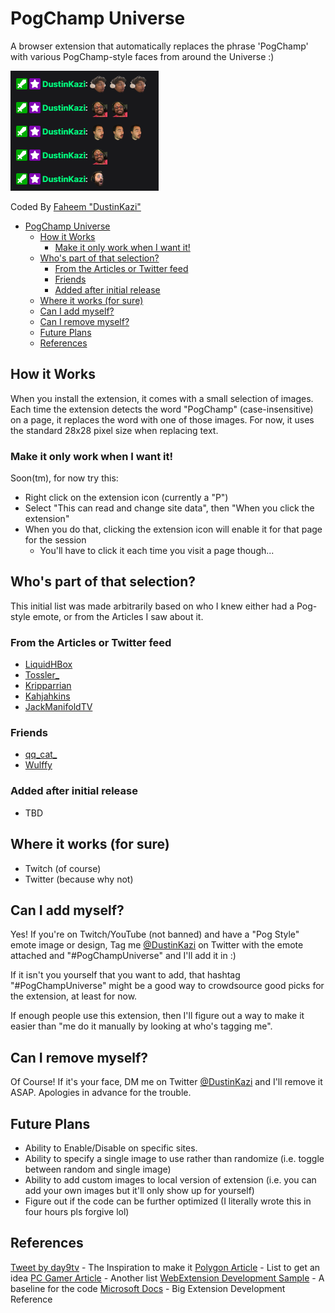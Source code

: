 # PogChamp Universe

A browser extension that automatically replaces the phrase 'PogChamp' with various PogChamp-style faces from around the Universe :)

![Sample](sample.png)

Coded By [Faheem "DustinKazi"](https://lksg.me/u/fdquazi)

- [PogChamp Universe](#pogchamp-universe)
  - [How it Works](#how-it-works)
    - [Make it only work when I want it!](#make-it-only-work-when-i-want-it)
  - [Who's part of that selection?](#whos-part-of-that-selection)
    - [From the Articles or Twitter feed](#from-the-articles-or-twitter-feed)
    - [Friends](#friends)
    - [Added after initial release](#added-after-initial-release)
  - [Where it works (for sure)](#where-it-works-for-sure)
  - [Can I add myself?](#can-i-add-myself)
  - [Can I remove myself?](#can-i-remove-myself)
  - [Future Plans](#future-plans)
  - [References](#references)

## How it Works

When you install the extension, it comes with a small selection of images. Each time the extension detects the word "PogChamp" (case-insensitive) on a page, it replaces the word with one of those images. For now, it uses the standard 28x28 pixel size when replacing text.

### Make it only work when I want it!

Soon(tm), for now try this:

- Right click on the extension icon (currently a "P")
- Select "This can read and change site data", then "When you click the extension"
- When you do that, clicking the extension icon will enable it for that page for the session
  - You'll have to click it each time you visit a page though...

## Who's part of that selection?

This initial list was made arbitrarily based on who I knew either had a Pog-style emote, or from the Articles I saw about it.

### From the Articles or Twitter feed

- [LiquidHBox](https://twitter.com/LiquidHBox)
- [Tossler_](https://twitter.com/Tossler_)
- [Kripparrian](https://twitter.com/Kripparrian/status/1347008431341907968/photo/1)
- [Kahjahkins](https://twitter.com/Kahjahkins)
- [JackManifoldTV](https://twitter.com/JackManifoldTV)

### Friends

- [qq_cat_](https://twitch.tv/qq_cat_)
- [Wulffy](https://twitter.com/Wulffy281)

### Added after initial release

- TBD

## Where it works (for sure)

- Twitch (of course)
- Twitter (because why not)

## Can I add myself?

Yes! If you're on Twitch/YouTube (not banned) and have a "Pog Style" emote image or design, Tag me [@DustinKazi](https://twitter.com/DustinKazi) on Twitter with the emote attached and "#PogChampUniverse" and I'll add it in :)

If it isn't you yourself that you want to add, that hashtag "#PogChampUniverse" might be a good way to crowdsource good picks for the extension, at least for now.

If enough people use this extension, then I'll figure out a way to make it easier than "me do it manually by looking at who's tagging me".

## Can I remove myself?

Of Course! If it's your face, DM me on Twitter [@DustinKazi](https://twitter.com/DustinKazi) and I'll remove it ASAP. Apologies in advance for the trouble.

## Future Plans

- Ability to Enable/Disable on specific sites.
- Ability to specify a single image to use rather than randomize (i.e. toggle between random and single image)
- Ability to add custom images to local version of extension (i.e. you can add your own images but it'll only show up for yourself)
- Figure out if the code can be further optimized (I literally wrote this in four hours pls forgive lol)

## References

[Tweet by day9tv](https://twitter.com/day9tv/status/1347021857359163393) - The Inspiration to make it
[Polygon Article](https://www.polygon.com/2021/1/7/22218603/twitch-pogchamp-emote-replacement-design-ideas) - List to get an idea
[PC Gamer Article](https://www.pcgamer.com/what-should-replace-the-pogchamp-emote-on-twitch) - Another list
[WebExtension Development Sample](https://github.com/mdn/webextensions-examples/blob/master/emoji-substitution/substitute.js) - A baseline for the code
[Microsoft Docs](https://docs.microsoft.com/en-us/microsoft-edge/extensions-chromium/getting-started/part2-content-scripts) - Big Extension Development Reference
